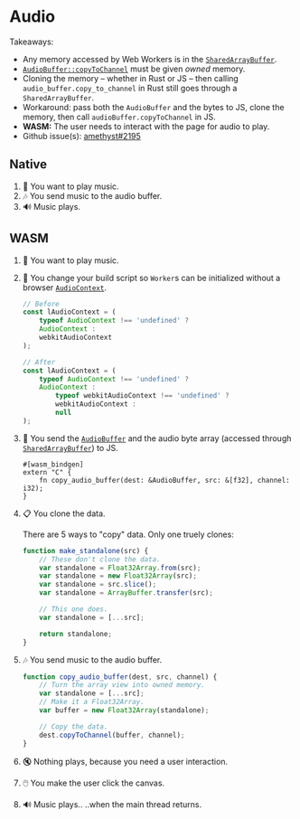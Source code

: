 # Audio

Takeaways:

* Any memory accessed by Web Workers is in the [`SharedArrayBuffer`].
* [`AudioBuffer::copyToChannel`] must be given *owned* memory.
* Cloning the memory &ndash; whether in Rust or JS &ndash; then calling `audio_buffer.copy_to_channel` in Rust still goes through a `SharedArrayBuffer`.
* Workaround: pass both the `AudioBuffer` and the bytes to JS, clone the memory, then call `audioBuffer.copyToChannel` in JS.
* **WASM:** The user needs to interact with the page for audio to play.
* Github issue(s): [amethyst#2195]

## Native

1. 🎵 You want to play music.
2. 🎶 You send music to the audio buffer.
3. 🔊 Music plays.

## WASM

1. 🎵 You want to play music.
2. 📜 You change your build script so `Worker`s can be initialized without a browser [`AudioContext`].

    ```js
    // Before
    const lAudioContext = (
        typeof AudioContext !== 'undefined' ?
        AudioContext :
        webkitAudioContext
    );

    // After
    const lAudioContext = (
        typeof AudioContext !== 'undefined' ?
        AudioContext :
            typeof webkitAudioContext !== 'undefined' ?
            webkitAudioContext :
            null
    );
    ```

3. 📨 You send the [`AudioBuffer`] and the audio byte array (accessed through [`SharedArrayBuffer`]) to JS.

    ```rust,ignore
    #[wasm_bindgen]
    extern "C" {
        fn copy_audio_buffer(dest: &AudioBuffer, src: &[f32], channel: i32);
    }
    ```

4. 📋 You clone the data.

    There are 5 ways to "copy" data. Only one truely clones:

    ```js
    function make_standalone(src) {
        // These don't clone the data.
        var standalone = Float32Array.from(src);
        var standalone = new Float32Array(src);
        var standalone = src.slice();
        var standalone = ArrayBuffer.transfer(src);

        // This one does.
        var standalone = [...src];

        return standalone;
    }
    ```

5. 🎶 You send music to the audio buffer.

    ```js
    function copy_audio_buffer(dest, src, channel) {
        // Turn the array view into owned memory.
        var standalone = [...src];
        // Make it a Float32Array.
        var buffer = new Float32Array(standalone);

        // Copy the data.
        dest.copyToChannel(buffer, channel);
    }
    ```

6. 🔇 Nothing plays, because you need a user interaction.
7. 🖱️ You make the user click the canvas.
8. 🔊 Music plays.. ..when the main thread returns.

[`AudioBuffer::copyToChannel`]: https://developer.mozilla.org/en-US/docs/Web/API/AudioBuffer/copyToChannel
[`AudioBuffer`]: https://developer.mozilla.org/en-US/docs/Web/API/AudioBuffer
[`AudioContext`]: https://developer.mozilla.org/en-US/docs/Web/API/AudioContext
[`SharedArrayBuffer`]: https://developer.mozilla.org/en-US/docs/Web/JavaScript/Reference/Global_Objects/SharedArrayBuffer
[amethyst#2195]: https://github.com/amethyst/amethyst/issues/2195
